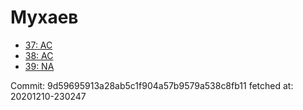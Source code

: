 # Мухаев
- [37: AC](37.md)
- [38: AC](38.md)
- [39: NA](39.md)

Commit: 9d59695913a28ab5c1f904a57b9579a538c8fb11
 fetched at: 20201210-230247
